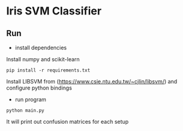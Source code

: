 # Iris SVM Classifier

## Run

* install dependencies

Install numpy and scikit-learn

`pip install -r requirements.txt`

Install LIBSVM from (https://www.csie.ntu.edu.tw/~cjlin/libsvm/) and configure python bindings


* run program

`python main.py`

It will print out confusion matrices for each setup
